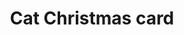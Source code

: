 ---
title: "Cat Christmas card"
type: "thumb"
weight: 3
draft: false
url_sml: "/images/illustration/thumbs/sml/Cat_mockup"
url_lge: "/images/illustration/thumbs/lge/Cat_mockup"
alt: "An illustrated Christmas card featuring a cat lying on a box of decorations"
---